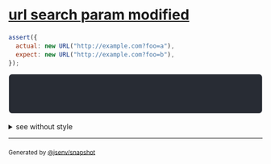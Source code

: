 # [url search param modified](../../url.test.js#L24)

```js
assert({
  actual: new URL("http://example.com?foo=a"),
  expect: new URL("http://example.com?foo=b"),
});
```

![img](throw.svg)

<details>
  <summary>see without style</summary>

```console
AssertionError: actual and expect are different

actual: URL("http://example.com/?foo=a")
expect: URL("http://example.com/?foo=b")
```

</details>


---

<sub>
  Generated by <a href="https://github.com/jsenv/core/tree/main/packages/independent/snapshot">@jsenv/snapshot</a>
</sub>
